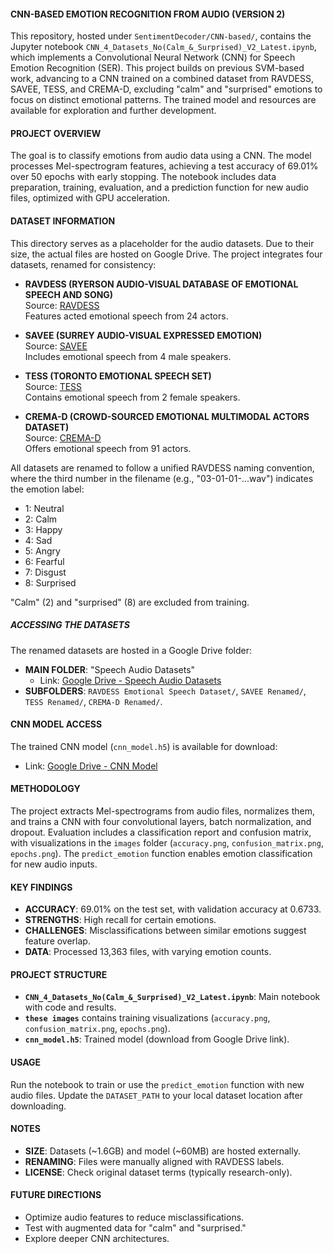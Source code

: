 #### CNN-BASED EMOTION RECOGNITION FROM AUDIO (VERSION 2)

This repository, hosted under `SentimentDecoder/CNN-based/`, contains the Jupyter notebook `CNN_4_Datasets_No(Calm_&_Surprised)_V2_Latest.ipynb`, which implements a Convolutional Neural Network (CNN) for Speech Emotion Recognition (SER). This project builds on previous SVM-based work, advancing to a CNN trained on a combined dataset from RAVDESS, SAVEE, TESS, and CREMA-D, excluding "calm" and "surprised" emotions to focus on distinct emotional patterns. The trained model and resources are available for exploration and further development.

#### PROJECT OVERVIEW
The goal is to classify emotions from audio data using a CNN. The model processes Mel-spectrogram features, achieving a test accuracy of 69.01% over 50 epochs with early stopping. The notebook includes data preparation, training, evaluation, and a prediction function for new audio files, optimized with GPU acceleration.

#### DATASET INFORMATION
This directory serves as a placeholder for the audio datasets. Due to their size, the actual files are hosted on Google Drive. The project integrates four datasets, renamed for consistency:

- **RAVDESS (RYERSON AUDIO-VISUAL DATABASE OF EMOTIONAL SPEECH AND SONG)**  
  Source: [RAVDESS](https://zenodo.org/records/1188976)  
  Features acted emotional speech from 24 actors.

- **SAVEE (SURREY AUDIO-VISUAL EXPRESSED EMOTION)**  
  Source: [SAVEE](https://www.surrey.ac.uk/speech-music-identity-emotion-database-savee)  
  Includes emotional speech from 4 male speakers.

- **TESS (TORONTO EMOTIONAL SPEECH SET)**  
  Source: [TESS](https://tspace.library.utoronto.ca/handle/1807/24487)  
  Contains emotional speech from 2 female speakers.

- **CREMA-D (CROWD-SOURCED EMOTIONAL MULTIMODAL ACTORS DATASET)**  
  Source: [CREMA-D](https://github.com/CheyneyComputerScience/CREMA-D)  
  Offers emotional speech from 91 actors.

All datasets are renamed to follow a unified RAVDESS naming convention, where the third number in the filename (e.g., "03-01-01-...wav") indicates the emotion label:  
- 1: Neutral  
- 2: Calm  
- 3: Happy  
- 4: Sad  
- 5: Angry  
- 6: Fearful  
- 7: Disgust  
- 8: Surprised  

"Calm" (2) and "surprised" (8) are excluded from training.

##### ACCESSING THE DATASETS
The renamed datasets are hosted in a Google Drive folder:  
- **MAIN FOLDER**: "Speech Audio Datasets"  
  - Link: [Google Drive - Speech Audio Datasets](https://drive.google.com/drive/folders/1ZzjpMCv32hJtX5MvHBBSkRJ0vr9x4Lsw?usp=drive_link)  
- **SUBFOLDERS**: `RAVDESS Emotional Speech Dataset/`, `SAVEE Renamed/`, `TESS Renamed/`, `CREMA-D Renamed/`.

#### CNN MODEL ACCESS
The trained CNN model (`cnn_model.h5`) is available for download:  
- Link: [Google Drive - CNN Model](https://drive.google.com/file/d/1WLBT9jHYIqRV51JURt9rl2Eh6JsSLov4/view?usp=drive_link)

#### METHODOLOGY
The project extracts Mel-spectrograms from audio files, normalizes them, and trains a CNN with four convolutional layers, batch normalization, and dropout. Evaluation includes a classification report and confusion matrix, with visualizations in the `images` folder (`accuracy.png`, `confusion_matrix.png`, `epochs.png`). The `predict_emotion` function enables emotion classification for new audio inputs.

#### KEY FINDINGS
- **ACCURACY**: 69.01% on the test set, with validation accuracy at 0.6733.  
- **STRENGTHS**: High recall for certain emotions.  
- **CHALLENGES**: Misclassifications between similar emotions suggest feature overlap.  
- **DATA**: Processed 13,363 files, with varying emotion counts.

#### PROJECT STRUCTURE
- **`CNN_4_Datasets_No(Calm_&_Surprised)_V2_Latest.ipynb`**: Main notebook with code and results.  
- **`these images`** contains training visualizations (`accuracy.png`, `confusion_matrix.png`, `epochs.png`).  
- **`cnn_model.h5`**: Trained model (download from Google Drive link).

#### USAGE
Run the notebook to train or use the `predict_emotion` function with new audio files. Update the `DATASET_PATH` to your local dataset location after downloading.

#### NOTES
- **SIZE**: Datasets (~1.6GB) and model (~60MB) are hosted externally.  
- **RENAMING**: Files were manually aligned with RAVDESS labels.  
- **LICENSE**: Check original dataset terms (typically research-only).

#### FUTURE DIRECTIONS
- Optimize audio features to reduce misclassifications.  
- Test with augmented data for "calm" and "surprised."  
- Explore deeper CNN architectures.

